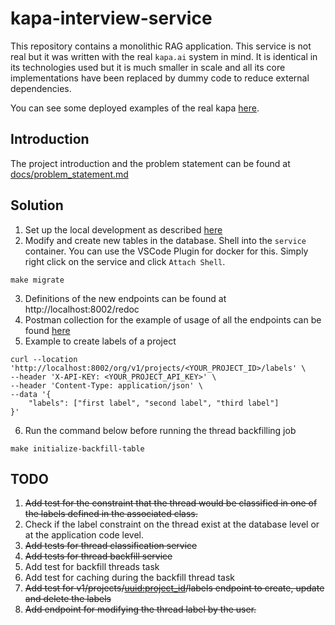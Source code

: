 # kapa-interview-service

This repository contains a monolithic RAG application. This service is not real but it was written with the real `kapa.ai` system in mind. It is identical in its technologies used but it is much smaller in scale and all its core implementations have been replaced by dummy code to reduce external dependencies.

You can see some deployed examples of the real kapa [here](https://docs.kapa.ai/examples).

## Introduction

The project introduction and the problem statement can be found at [docs/problem_statement.md](docs/problem_statement.md)

## Solution
1. Set up the local development as described [here](https://github.com/Ayush-iitkgp/django-service/blob/dev/docs/problem_statement.md#local-development)
2. Modify and create new tables in the database. Shell into the `service` container. You can use the VSCode Plugin for docker for this. Simply right click on the service and click `Attach Shell`.
```
make migrate
```
3. Definitions of the new endpoints can be found at http://localhost:8002/redoc
4. Postman collection for the example of usage of all the endpoints can be found [here](https://www.postman.com/ayushpandey-iitkgp/workspace/kapa-interview-service/collection/3648685-7a5e761a-24ca-480b-a601-4e109d65f4c4?action=share&creator=3648685)
5. Example to create labels of a project
```
curl --location 'http://localhost:8002/org/v1/projects/<YOUR_PROJECT_ID>/labels' \
--header 'X-API-KEY: <YOUR_PROJECT_API_KEY>' \
--header 'Content-Type: application/json' \
--data '{
    "labels": ["first label", "second label", "third label"]
}'
```
6. Run the command below before running the thread backfilling job
```
make initialize-backfill-table
```


## TODO
1. ~~Add test for the constraint that the thread would be classified in one of the labels defined in the associated class.~~
2. Check if the label constraint on the thread exist at the database level or at the application code level.
3. ~~Add tests for thread classification service~~
4. ~~Add tests for thread backfill service~~
5. Add test for backfill threads task
6. Add test for caching during the backfill thread task
7. ~~Add test for v1/projects/<uuid:project_id>/labels endpoint to create, update and delete the labels~~
8. ~~Add endpoint for modifying the thread label by the user.~~
